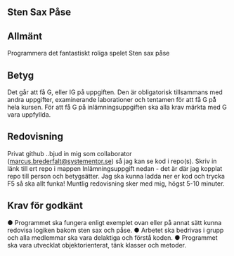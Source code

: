 ## Sten Sax Påse

## Allmänt
Programmera det fantastiskt roliga spelet Sten sax påse

## Betyg
Det går att få G, eller IG på uppgiften. Den är obligatorisk tillsammans med andra
uppgifter, examinerande laborationer och tentamen för att få G på̊ hela kursen. För
att få G på inlämningsuppgiften ska alla krav märkta med G vara uppfyllda.

## Redovisning
Privat github ..bjud in mig som collaborator (marcus.brederfalt@systementor.se) så
jag kan se kod i repo(s). Skriv in länk till ert repo i mappen Inlämningsuppgift nedan -
det är där jag kopplat repo till person och betygsätter. Jag ska kunna ladda ner er
kod och trycka F5 så ska allt funka!
Muntlig redovisning sker med mig, högst 5-10 minuter.

## Krav för godkänt
● Programmet ska fungera enligt exemplet ovan eller på annat sätt kunna
redovisa logiken bakom sten sax och påse.
● Arbetet ska bedrivas i grupp och alla medlemmar ska vara delaktiga och förstå
koden.
● Programmet ska vara utvecklat objektorienterat, tänk klasser och metoder.